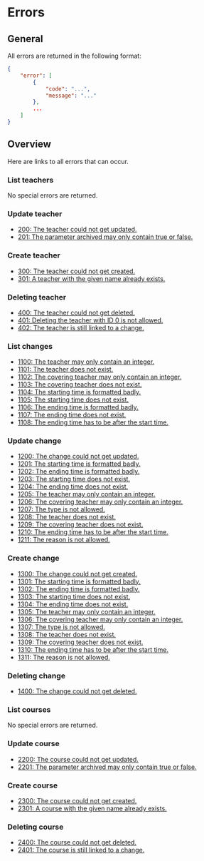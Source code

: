 # Errors

## General

All errors are returned in the following format:

```json
{
	"error": [
		{
			"code": "...",
			"message": "..."
		},
		...
	]
}
```
## Overview

Here are links to all errors that can occur.

### List teachers

No special errors are returned.

### Update teacher

* [200: The teacher could not get updated.](teachers/update.md#200-the-teacher-could-not-get-updated)
* [201: The parameter archived may only contain true or false.](teachers/update.md#201-the-parameter-archived-may-only-contain-true-or-false)

### Create teacher

* [300: The teacher could not get created.](teachers/create.md#300-the-teacher-could-not-get-created)
* [301: A teacher with the given name already exists.](teachers/create.md#301-a-teacher-with-the-given-name-already-exists)

### Deleting teacher

* [400: The teacher could not get deleted.](teachers/delete.md#400-the-teacher-could-not-get-deleted)
* [401: Deleting the teacher with ID 0 is not allowed.](teachers/delete.md#401-deleting-the-teacher-with-id-0-is-not-allowed)
* [402: The teacher is still linked to a change.](teachers/delete.md#402-the-teacher-is-still-linked-to-a-change)

### List changes

* [1100: The teacher may only contain an integer.](changes/list.md#11001102-the-covering-teacher-may-only-contain-an-integer)
* [1101: The teacher does not exist.](changes/list.md#11011103-the-covering-teacher-does-not-exist)
* [1102: The covering teacher may only contain an integer.](changes/list.md#11001102-the-covering-teacher-may-only-contain-an-integer)
* [1103: The covering teacher does not exist.](changes/list.md#11011103-the-covering-teacher-does-not-exist)
* [1104: The starting time is formatted badly.](changes/list.md#11041106-the-startingending-time-is-formatted-badly)
* [1105: The starting time does not exist.](changes/list.md#11051107-the-startingending-time-does-not-exist)
* [1106: The ending time is formatted badly.](changes/list.md#11041106-the-startingending-time-is-formatted-badly)
* [1107: The ending time does not exist.](changes/list.md#11051107-the-startingending-time-does-not-exist)
* [1108: The ending time has to be after the start time.](changes/list.md#1108-the-ending-time-has-to-be-after-the-start-time)

### Update change

* [1200: The change could not get updated.](changes/update.md#1200-the-change-could-not-get-updated)
* [1201: The starting time is formatted badly.](changes/update.md#12011202-the-startingending-time-is-formatted-badly)
* [1202: The ending time is formatted badly.](changes/update.md#12011202-the-startingending-time-is-formatted-badly)
* [1203: The starting time does not exist.](changes/update.md#12031204-the-startingending-time-does-not-exist)
* [1204: The ending time does not exist.](changes/update.md#12031204-the-startingending-time-does-not-exist)
* [1205: The teacher may only contain an integer.](changes/update.md#12051206-the-covering-teacher-may-only-contain-an-integer)
* [1206: The covering teacher may only contain an integer.](changes/update.md#12051206-the-covering-teacher-may-only-contain-an-integer)
* [1207: The type is not allowed.](changes/update.md#1207-the-type-is-not-allowed)
* [1208: The teacher does not exist.](changes/update.md#12081209-the-covering-teacher-does-not-exist)
* [1209: The covering teacher does not exist.](changes/update.md#12081209-the-covering-teacher-does-not-exist)
* [1210: The ending time has to be after the start time.](changes/update.md#1210-the-ending-time-has-to-be-after-the-start-time)
* [1211: The reason is not allowed.](changes/update.md#1211-the-reason-is-not-allowed)

### Create change

* [1300: The change could not get created.](changes/create.md#1300-the-change-could-not-get-created)
* [1301: The starting time is formatted badly.](changes/create.md#13011302-the-startingending-time-is-formatted-badly)
* [1302: The ending time is formatted badly.](changes/create.md#13011302-the-startingending-time-is-formatted-badly)
* [1303: The starting time does not exist.](changes/create.md#13031304-the-startingending-time-does-not-exist)
* [1304: The ending time does not exist.](changes/create.md#13031304-the-startingending-time-does-not-exist)
* [1305: The teacher may only contain an integer.](changes/create.md#13051306-the-covering-teacher-may-only-contain-an-integer)
* [1306: The covering teacher may only contain an integer.](changes/create.md#13051306-the-covering-teacher-may-only-contain-an-integer)
* [1307: The type is not allowed.](changes/create.md#1307-the-type-is-not-allowed)
* [1308: The teacher does not exist.](changes/create.md#13081309-the-covering-teacher-does-not-exist)
* [1309: The covering teacher does not exist.](changes/create.md#13081309-the-covering-teacher-does-not-exist)
* [1310: The ending time has to be after the start time.](changes/create.md#1310-the-ending-time-has-to-be-after-the-start-time)
* [1311: The reason is not allowed.](changes/create.md#1311-the-reason-is-not-allowed)

### Deleting change

* [1400: The change could not get deleted.](changes/delete.md#1400-the-change-could-not-get-deleted)

### List courses

No special errors are returned.

### Update course

* [2200: The course could not get updated.](courses/update.md#2200-the-course-could-not-get-updated)
* [2201: The parameter archived may only contain true or false.](courses/update.md#2201-the-parameter-archived-may-only-contain-true-or-false)

### Create course

* [2300: The course could not get created.](courses/create.md#2300-the-course-could-not-get-created)
* [2301: A course with the given name already exists.](courses/create.md#2301-a-course-with-the-given-name-already-exists)

### Deleting course

* [2400: The course could not get deleted.](courses/delete.md#2400-the-course-could-not-get-deleted)
* [2401: The course is still linked to a change.](courses/delete.md#2401-the-course-is-still-linked-to-a-change)
